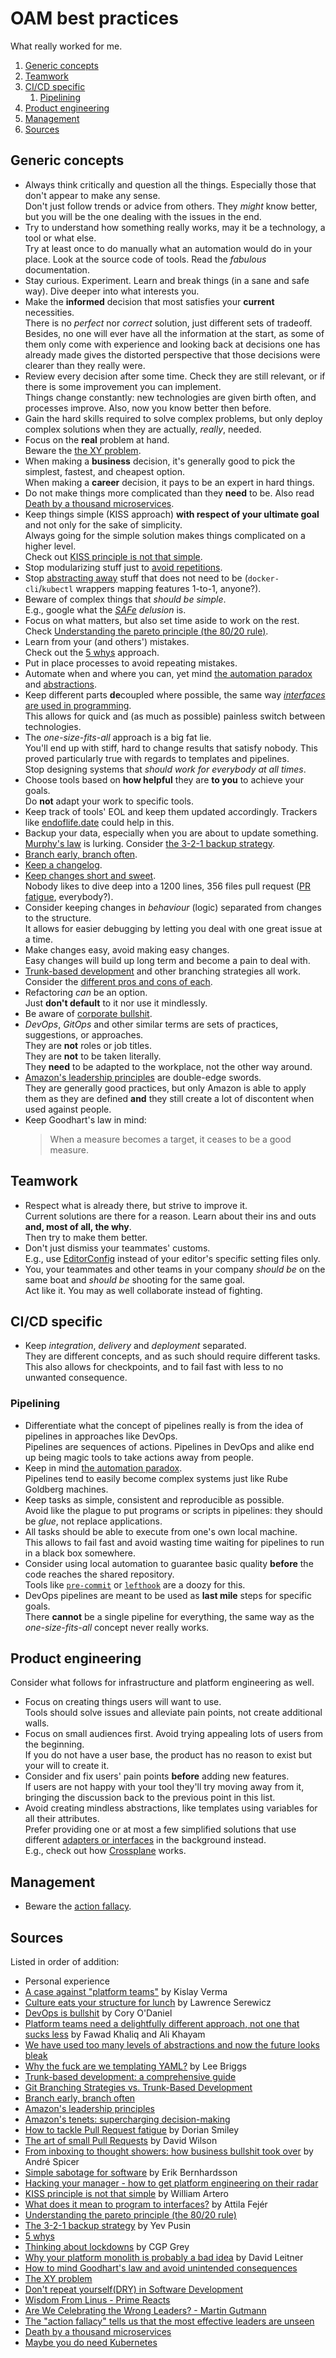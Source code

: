 # OAM best practices

What really worked for me.

1. [Generic concepts](#generic-concepts)
1. [Teamwork](#teamwork)
1. [CI/CD specific](#cicd-specific)
   1. [Pipelining](#pipelining)
1. [Product engineering](#product-engineering)
1. [Management](#management)
1. [Sources](#sources)

## Generic concepts

- Always think critically and question all the things. Especially those that don't appear to make any sense.<br/>
  Don't just follow trends or advice from others. They _might_ know better, but you will be the one dealing with the
  issues in the end.
- Try to understand how something really works, may it be a technology, a tool or what else.<br/>
  Try at least once to do manually what an automation would do in your place. Look at the source code of tools. Read the
  _fabulous_ documentation.
- Stay curious. Experiment. Learn and break things (in a sane and safe way). Dive deeper into what interests you.
- Make the **informed** decision that most satisfies your **current** necessities.<br/>
  There is no _perfect_ nor _correct_ solution, just different sets of tradeoff. Besides, no one will ever have all the
  information at the start, as some of them only come with experience and looking back at decisions one has already made
  gives the distorted perspective that those decisions were clearer than they really were.
- Review every decision after some time. Check they are still relevant, or if there is some improvement you can
  implement.<br/>
  Things change constantly: new technologies are given birth often, and processes improve. Also, now you know better
  then before.
- Gain the hard skills required to solve complex problems, but only deploy complex solutions when they are actually,
  _really_, needed.
- Focus on the **real** problem at hand.<br/>
  Beware the [the XY problem].
- When making a **business** decision, it's generally good to pick the simplest, fastest, and cheapest option.<br/>
  When making a **career** decision, it pays to be an expert in hard things.
- Do not make things more complicated than they **need** to be.
  Also read [Death by a thousand microservices].
- Keep things simple (KISS approach) **with respect of your ultimate goal** and not only for the sake of
  simplicity.<br/>
  Always going for the simple solution makes things complicated on a higher level.<br/>
  Check out [KISS principle is not that simple].
- Stop modularizing stuff just to [avoid repetitions][don't repeat yourself(dry) in software development].
- Stop [abstracting away][we have used too many levels of abstractions and now the future looks bleak] stuff that does
  not need to be (`docker-cli`/`kubectl` wrappers mapping features 1-to-1, anyone?).
- Beware of complex things that _should be simple_.<br/>
  E.g., google what the _[SAFe] delusion_ is.
- Focus on what matters, but also set time aside to work on the rest.<br/>
  Check [Understanding the pareto principle (the 80/20 rule)].
- Learn from your (and others') mistakes.<br/>
  Check out the [5 whys] approach.
- Put in place processes to avoid repeating mistakes.
- Automate when and where you can, yet mind [the automation paradox] and
  [abstractions][we have used too many levels of abstractions and now the future looks bleak].
- Keep different parts **de**coupled where possible, the same way
  [_interfaces_ are used in programming][what does it mean to program to interfaces?].<br/>
  This allows for quick and (as much as possible) painless switch between technologies.
- The _one-size-fits-all_ approach is a big fat lie.<br/>
  You'll end up with stiff, hard to change results that satisfy nobody. This proved particularly true with regards to
  templates and pipelines.<br/>
  Stop designing systems that _should work for everybody at all times_.
- Choose tools based on **how helpful** they are **to you** to achieve your goals.<br/>
  Do **not** adapt your work to specific tools.
- Keep track of tools' EOL and keep them updated accordingly.
  Trackers like [endoflife.date] could help in this.
- Backup your data, especially when you are about to update something.<br/>
  [Murphy's law] is lurking. Consider [the 3-2-1 backup strategy].
- [Branch early, branch often].
- [Keep a changelog].
- [Keep changes short and sweet][the art of small pull requests].<br/>
  Nobody likes to dive deep into a 1200 lines, 356 files pull request ([PR fatigue][how to tackle pull request fatigue],
  everybody?).
- Consider keeping changes in _behaviour_ (logic) separated from changes to the structure.<br/>
  It allows for easier debugging by letting you deal with one great issue at a time.
- Make changes easy, avoid making easy changes.<br/>
  Easy changes will build up long term and become a pain to deal with.
- [Trunk-based development][trunk-based development: a comprehensive guide] and other branching strategies all
  work.<br/>
  Consider the [different pros and cons of each][git branching strategies vs. trunk-based development].
- Refactoring _can_ be an option.<br/>
  Just **don't default** to it nor use it mindlessly.
- Be aware of [corporate bullshit][from inboxing to thought showers: how business bullshit took over].
- _DevOps_, _GitOps_ and other similar terms are sets of practices, suggestions, or approaches.<br/>
  They are **not** roles or job titles.<br/>
  They are **not** to be taken literally.<br/>
  They **need** to be adapted to the workplace, not the other way around.
- [Amazon's leadership principles] are double-edge swords.<br/>
  They are generally good practices, but only Amazon is able to apply them as they are defined **and** they still create
  a lot of discontent when used against people.
- Keep Goodhart's law in mind:
  > When a measure becomes a target, it ceases to be a good measure.

## Teamwork

- Respect what is already there, but strive to improve it.<br/>
  Current solutions are there for a reason. Learn about their ins and outs **and, most of all, the why**.<br/>
  Then try to make them better.
- Don't just dismiss your teammates' customs.<br/>
  E.g., use [EditorConfig] instead of your editor's specific setting files only.
- You, your teammates and other teams in your company _should be_ on the same boat and _should be_ shooting for the same
  goal.<br/>
  Act like it. You may as well collaborate instead of fighting.

## CI/CD specific

- Keep _integration_, _delivery_ and _deployment_ separated.<br/>
  They are different concepts, and as such should require different tasks.<br/>
  This also allows for checkpoints, and to fail fast with less to no unwanted consequence.

### Pipelining

- Differentiate what the concept of pipelines really is from the idea of pipelines in approaches like DevOps.<br/>
  Pipelines are sequences of actions. Pipelines in DevOps and alike end up being magic tools to take actions away from
  people.
- Keep in mind [the automation paradox].<br/>
  Pipelines tend to easily become complex systems just like Rube Goldberg machines.
- Keep tasks as simple, consistent and reproducible as possible.<br/>
  Avoid like the plague to put programs or scripts in pipelines: they should be _glue_, not replace applications.
- All tasks should be able to execute from one's own local machine.<br/>
  This allows to fail fast and avoid wasting time waiting for pipelines to run in a black box somewhere.
- Consider using local automation to guarantee basic quality **before** the code reaches the shared repository.<br/>
  Tools like [`pre-commit`][pre-commit] or [`lefthook`][lefthook] are a doozy for this.
- DevOps pipelines are meant to be used as **last mile** steps for specific goals.<br/>
  There **cannot** be a single pipeline for everything, the same way as the _one-size-fits-all_ concept never really
  works.

## Product engineering

Consider what follows for infrastructure and platform engineering as well.

- Focus on creating things users will want to use.<br/>
  Tools should solve issues and alleviate pain points, not create additional walls.
- Focus on small audiences first. Avoid trying appealing lots of users from the beginning.<br/>
  If you do not have a user base, the product has no reason to exist but your will to create it.
- Consider and fix users' pain points **before** adding new features.<br/>
  If users are not happy with your tool they'll try moving away from it, bringing the discussion back to the previous
  point in this list.
- Avoid creating mindless abstractions, like templates using variables for all their attributes.<br/>
  Prefer providing one or at most a few simplified solutions that use different
  [adapters or interfaces][what does it mean to program to interfaces?] in the background instead.<br/>
  E.g., check out how [Crossplane] works.

## Management

- Beware the [action fallacy][the "action fallacy" tells us that the most effective leaders are unseen].

## Sources

Listed in order of addition:

- Personal experience
- [A case against "platform teams"] by Kislay Verma
- [Culture eats your structure for lunch] by Lawrence Serewicz
- [DevOps is bullshit] by Cory O'Daniel
- [Platform teams need a delightfully different approach, not one that sucks less] by Fawad Khaliq and Ali Khayam
- [We have used too many levels of abstractions and now the future looks bleak]
- [Why the fuck are we templating YAML?] by Lee Briggs
- [Trunk-based development: a comprehensive guide]
- [Git Branching Strategies vs. Trunk-Based Development]
- [Branch early, branch often]
- [Amazon's leadership principles]
- [Amazon's tenets: supercharging decision-making]
- [How to tackle Pull Request fatigue] by Dorian Smiley
- [The art of small Pull Requests] by David Wilson
- [From inboxing to thought showers: how business bullshit took over] by André Spicer
- [Simple sabotage for software] by Erik Bernhardsson
- [Hacking your manager - how to get platform engineering on their radar]
- [KISS principle is not that simple] by William Artero
- [What does it mean to program to interfaces?] by Attila Fejér
- [Understanding the pareto principle (the 80/20 rule)]
- [The 3-2-1 backup strategy] by Yev Pusin
- [5 whys]
- [Thinking about lockdowns] by CGP Grey
- [Why your platform monolith is probably a bad idea] by David Leitner
- [How to mind Goodhart's law and avoid unintended consequences]
- [The XY problem]
- [Don't repeat yourself(DRY) in Software Development]
- [Wisdom From Linus - Prime Reacts]
- [Are We Celebrating the Wrong Leaders? - Martin Gutmann]
- [The "action fallacy" tells us that the most effective leaders are unseen]
- [Death by a thousand microservices]
- [Maybe you do need Kubernetes]

<!--
  Reference
  ═╬═Time══
  -->

<!-- Knowledge base -->
[crossplane]: https://www.crossplane.io/
[editorconfig]: editorconfig.md
[keep a changelog]: keep%20a%20changelog.md
[lefthook]: lefthook.md
[pre-commit]: pre-commit.md
[safe]: safe.placeholder
[the automation paradox]: the%20automation%20paradox.md

<!-- Others -->
[5 whys]: https://www.mindtools.com/a3mi00v/5-whys
[a case against "platform teams"]: https://kislayverma.com/organizations/a-case-against-platform-teams/
[amazon's leadership principles]: https://www.amazon.jobs/content/en/our-workplace/leadership-principles
[amazon's tenets: supercharging decision-making]: https://aws.amazon.com/blogs/enterprise-strategy/tenets-supercharging-decision-making/
[are we celebrating the wrong leaders? - martin gutmann]: https://www.youtube.com/watch?v=b0Z9IpTVfUg
[branch early, branch often]: https://medium.com/@huydotnet/branch-early-branch-often-daadaad9468e
[culture eats your structure for lunch]: https://thoughtmanagement.org/2013/07/10/culture-eats-your-structure-for-lunch/
[death by a thousand microservices]: https://renegadeotter.com/2023/09/10/death-by-a-thousand-microservices.html
[devops is bullshit]: https://blog.massdriver.cloud/posts/devops-is-bullshit/
[don't repeat yourself(dry) in software development]: https://www.geeksforgeeks.org/dont-repeat-yourselfdry-in-software-development/
[endoflife.date]: https://endoflife.date/
[from inboxing to thought showers: how business bullshit took over]: https://www.theguardian.com/news/2017/nov/23/from-inboxing-to-thought-showers-how-business-bullshit-took-over
[git branching strategies vs. trunk-based development]: https://launchdarkly.com/blog/git-branching-strategies-vs-trunk-based-development/
[hacking your manager - how to get platform engineering on their radar]: https://www.youtube.com/watch?v=8xprsTXKr0w
[how to mind goodhart's law and avoid unintended consequences]: https://builtin.com/data-science/goodharts-law
[how to tackle pull request fatigue]: https://javascript.plainenglish.io/tackling-pr-fatigue-6865edc205ce
[kiss principle is not that simple]: https://artero.dev/posts/kiss-principle-is-not-that-simple/
[maybe you do need kubernetes]: https://blog.boot.dev/education/maybe-you-do-need-kubernetes/
[murphy's law]: https://en.wikipedia.org/wiki/Murphy%27s_law
[platform teams need a delightfully different approach, not one that sucks less]: https://www.chkk.io/blog/platform-teams-different-approach
[simple sabotage for software]: https://erikbern.com/2023/12/13/simple-sabotage-for-software.html
[the "action fallacy" tells us that the most effective leaders are unseen]: https://bigthink.com/business/action-fallacy-most-effective-leaders-unseen/
[the 3-2-1 backup strategy]: https://www.backblaze.com/blog/the-3-2-1-backup-strategy/
[the art of small pull requests]: https://essenceofcode.com/2019/10/29/the-art-of-small-pull-requests/
[the xy problem]: https://xyproblem.info/
[thinking about lockdowns]: https://www.youtube.com/watch?v=SVmEXdGqO-s
[trunk-based development: a comprehensive guide]: https://launchdarkly.com/blog/introduction-to-trunk-based-development/
[understanding the pareto principle (the 80/20 rule)]: https://betterexplained.com/articles/understanding-the-pareto-principle-the-8020-rule/
[we have used too many levels of abstractions and now the future looks bleak]: https://unixsheikh.com/articles/we-have-used-too-many-levels-of-abstractions-and-now-the-future-looks-bleak.html
[what does it mean to program to interfaces?]: https://www.baeldung.com/cs/program-to-interface
[why the fuck are we templating yaml?]: https://leebriggs.co.uk/blog/2019/02/07/why-are-we-templating-yaml
[why your platform monolith is probably a bad idea]: https://www.youtube.com/watch?v=3B0TbV-Ipmo
[wisdom from linus - prime reacts]: https://www.youtube.com/watch?v=EvzB_Q1gSds
